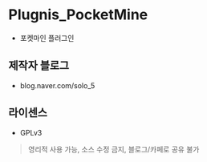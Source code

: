 # Plugnis_PocketMine
* 포켓마인 플러그인

## 제작자 블로그
* blog.naver.com/solo_5

## 라이센스
* GPLv3
> 영리적 사용 가능, 소스 수정 금지, 블로그/카페로 공유 불가
